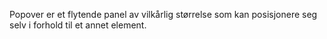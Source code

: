 Popover er et flytende panel av vilkårlig størrelse som kan posisjonere seg selv i forhold til et annet element.